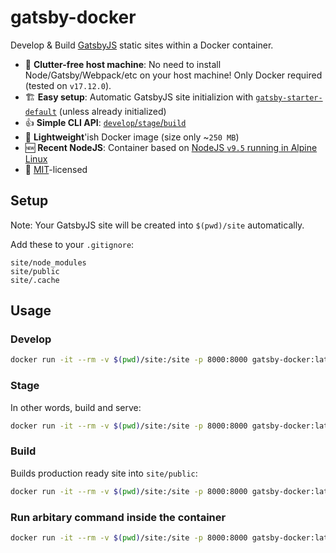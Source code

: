 # gatsby-docker
Develop &amp; Build [GatsbyJS](https://www.gatsbyjs.org/) static sites within a Docker container.

- 🚮 **Clutter-free host machine**: No need to install Node/Gatsby/Webpack/etc on your host machine! Only Docker required (tested on `v17.12.0`).
- 🏗 **Easy setup**: Automatic GatsbyJS site initializion with [`gatsby-starter-default`](http://gatsbyjs.github.io/gatsby-starter-default/) (unless already initialized)
- 👍 **Simple CLI API**: [`develop`/`stage`/`build`](#usage)
- 🍃 **Lightweight**'ish Docker image (size only ~`250 MB`)
- 🆕 **Recent NodeJS**: Container based on [NodeJS `v9.5` running in Alpine Linux](https://github.com/nodejs/docker-node/blob/db3b27c8388136b5e529861d7c3fa12fd8328301/9/alpine/Dockerfile)
- 📃 [MIT](https://github.com/aripalo/gatsby-docker/blob/master/LICENSE)-licensed



## Setup

Note: Your GatsbyJS site will be created into `$(pwd)/site` automatically.

Add these to your `.gitignore`:
```
site/node_modules
site/public
site/.cache
```

## Usage

### Develop
```sh
docker run -it --rm -v $(pwd)/site:/site -p 8000:8000 gatsby-docker:latest develop
```

### Stage

In other words, build and serve:
```sh
docker run -it --rm -v $(pwd)/site:/site -p 8000:8000 gatsby-docker:latest stage
```

### Build

Builds production ready site into `site/public`:
```sh
docker run -it --rm -v $(pwd)/site:/site -p 8000:8000 gatsby-docker:latest build
```

### Run arbitary command inside the container
```sh
docker run -it --rm -v $(pwd)/site:/site -p 8000:8000 gatsby-docker:latest <YOUR-COMMAND-HERE>
```